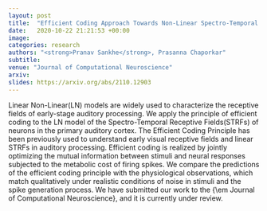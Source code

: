 ```yaml
---
layout: post
title:  "Efficient Coding Approach Towards Non-Linear Spectro-Temporal Receptive Fields"
date:   2020-10-22 21:21:53 +00:00
image: 
categories: research
authors: "<strong>Pranav Sankhe</strong>, Prasanna Chaporkar"
subtitle: 
venue: "Journal of Computational Neuroscience"
arxiv: 
slides: https://arxiv.org/abs/2110.12903
---
```

Linear Non-Linear(LN) models are widely used to characterize the receptive fields of early-stage auditory processing. We apply the principle of efficient coding to the LN model of the Spectro-Temporal Receptive Fields(STRFs) of neurons in the primary auditory cortex. The Efficient Coding Principle has been previously used to understand early visual receptive fields and linear STRFs in auditory processing. Efficient coding is realized by jointly optimizing the mutual information between stimuli and neural responses subjected to the metabolic cost of firing spikes. We compare the predictions of the efficient coding principle with the physiological observations, which match qualitatively under realistic conditions of noise in stimuli and the spike generation process. We have submitted our work to the {\em Journal of Computational Neuroscience}, and it is currently under review.
